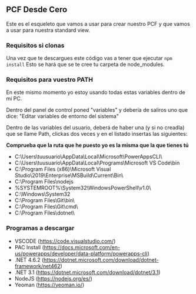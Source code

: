 ## PCF Desde Cero

Este es el esqueleto que vamos a usar para crear nuestro PCF y que vamos a usar para nuestra standard view.

### Requisitos si clonas

Una vez que te descargues este código vas a tener que ejecutar ```npm install```
Esto se hará que se te cree tu carpeta de node_modules.

### Requisitos para vuestro PATH

En este mismo momento yo estoy usando todas estas variables dentro de mi PC.

Dentro del panel de control poned "variables" y debería de saliros uno que dice: "Editar variables de entorno del sistema"

Dentro de las variables del usuario, deberá de haber una (y si no creadla) que se llame Path, clickas dos veces y en el listado insertas las siguientes:

**Comprueba que la ruta que he puesto yo es la misma que la que tienes tú**

- C:\Users\tuusuario\AppData\Local\Microsoft\PowerAppsCLI\
- C:\Users\tuusuario\AppData\Local\Programs\Microsoft VS Code\bin
- C:\Program Files (x86)\Microsoft Visual Studio\2019\Enterprise\MSBuild\Current\Bin\
- C:\Program Files\nodejs
- %SYSTEMROOT%\System32\WindowsPowerShell\v1.0\
- C:\Windows\System32
- C:\Program Files\Git\bin\
- C:\Program Files\Git\cmd\
- C:\Program Files\dotnet\

### Programas a descargar 

- VSCODE (https://code.visualstudio.com/)
- PAC Install (https://docs.microsoft.com/en-us/powerapps/developer/data-platform/powerapps-cli)
- .NET 4.6.2 (https://dotnet.microsoft.com/download/dotnet-framework/net462)
- .NET 3.1 (https://dotnet.microsoft.com/download/dotnet/3.1)
- NodeJS (https://nodejs.org/es/)
- Yeoman (https://yeoman.io/)

